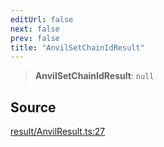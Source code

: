 ```yaml
---
editUrl: false
next: false
prev: false
title: "AnvilSetChainIdResult"
---
```


> **AnvilSetChainIdResult**: `null`

## Source

[result/AnvilResult.ts:27](https://github.com/evmts/tevm-monorepo/blob/main/packages/actions-types/src/result/AnvilResult.ts#L27)

